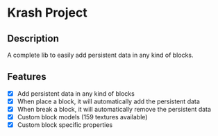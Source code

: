 # Krash Project

## Description
A complete lib to easily add persistent data in any kind of blocks.

## Features
- [X] Add persistent data in any kind of blocks
- [X] When place a block, it will automatically add the persistent data
- [X] When break a block, it will automatically remove the persistent data
- [X] Custom block models (159 textures available)
- [X] Custom block specific properties